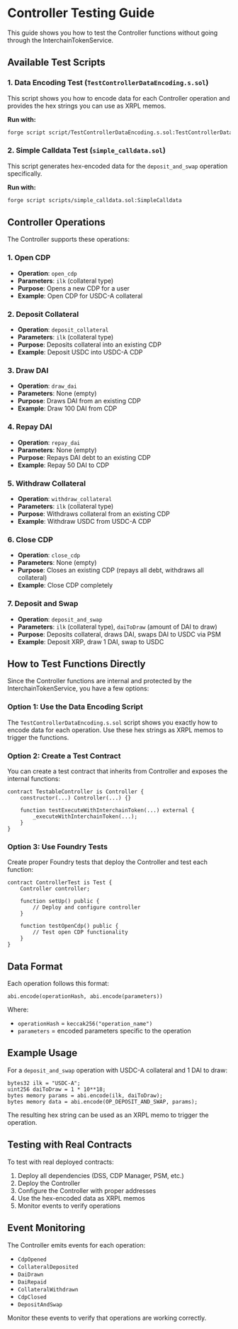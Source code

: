 # Controller Testing Guide

This guide shows you how to test the Controller functions without going through the InterchainTokenService.

## Available Test Scripts

### 1. Data Encoding Test (`TestControllerDataEncoding.s.sol`)
This script shows you how to encode data for each Controller operation and provides the hex strings you can use as XRPL memos.

**Run with:**
```bash
forge script script/TestControllerDataEncoding.s.sol:TestControllerDataEncoding
```

### 2. Simple Calldata Test (`simple_calldata.sol`)
This script generates hex-encoded data for the `deposit_and_swap` operation specifically.

**Run with:**
```bash
forge script scripts/simple_calldata.sol:SimpleCalldata
```

## Controller Operations

The Controller supports these operations:

### 1. Open CDP
- **Operation**: `open_cdp`
- **Parameters**: `ilk` (collateral type)
- **Purpose**: Opens a new CDP for a user
- **Example**: Open CDP for USDC-A collateral

### 2. Deposit Collateral
- **Operation**: `deposit_collateral`
- **Parameters**: `ilk` (collateral type)
- **Purpose**: Deposits collateral into an existing CDP
- **Example**: Deposit USDC into USDC-A CDP

### 3. Draw DAI
- **Operation**: `draw_dai`
- **Parameters**: None (empty)
- **Purpose**: Draws DAI from an existing CDP
- **Example**: Draw 100 DAI from CDP

### 4. Repay DAI
- **Operation**: `repay_dai`
- **Parameters**: None (empty)
- **Purpose**: Repays DAI debt to an existing CDP
- **Example**: Repay 50 DAI to CDP

### 5. Withdraw Collateral
- **Operation**: `withdraw_collateral`
- **Parameters**: `ilk` (collateral type)
- **Purpose**: Withdraws collateral from an existing CDP
- **Example**: Withdraw USDC from USDC-A CDP

### 6. Close CDP
- **Operation**: `close_cdp`
- **Parameters**: None (empty)
- **Purpose**: Closes an existing CDP (repays all debt, withdraws all collateral)
- **Example**: Close CDP completely

### 7. Deposit and Swap
- **Operation**: `deposit_and_swap`
- **Parameters**: `ilk` (collateral type), `daiToDraw` (amount of DAI to draw)
- **Purpose**: Deposits collateral, draws DAI, swaps DAI to USDC via PSM
- **Example**: Deposit XRP, draw 1 DAI, swap to USDC

## How to Test Functions Directly

Since the Controller functions are internal and protected by the InterchainTokenService, you have a few options:

### Option 1: Use the Data Encoding Script
The `TestControllerDataEncoding.s.sol` script shows you exactly how to encode data for each operation. Use these hex strings as XRPL memos to trigger the functions.

### Option 2: Create a Test Contract
You can create a test contract that inherits from Controller and exposes the internal functions:

```solidity
contract TestableController is Controller {
    constructor(...) Controller(...) {}
    
    function testExecuteWithInterchainToken(...) external {
        _executeWithInterchainToken(...);
    }
}
```

### Option 3: Use Foundry Tests
Create proper Foundry tests that deploy the Controller and test each function:

```solidity
contract ControllerTest is Test {
    Controller controller;
    
    function setUp() public {
        // Deploy and configure controller
    }
    
    function testOpenCdp() public {
        // Test open CDP functionality
    }
}
```

## Data Format

Each operation follows this format:
```
abi.encode(operationHash, abi.encode(parameters))
```

Where:
- `operationHash` = `keccak256("operation_name")`
- `parameters` = encoded parameters specific to the operation

## Example Usage

For a `deposit_and_swap` operation with USDC-A collateral and 1 DAI to draw:

```solidity
bytes32 ilk = "USDC-A";
uint256 daiToDraw = 1 * 10**18;
bytes memory params = abi.encode(ilk, daiToDraw);
bytes memory data = abi.encode(OP_DEPOSIT_AND_SWAP, params);
```

The resulting hex string can be used as an XRPL memo to trigger the operation.

## Testing with Real Contracts

To test with real deployed contracts:

1. Deploy all dependencies (DSS, CDP Manager, PSM, etc.)
2. Deploy the Controller
3. Configure the Controller with proper addresses
4. Use the hex-encoded data as XRPL memos
5. Monitor events to verify operations

## Event Monitoring

The Controller emits events for each operation:
- `CdpOpened`
- `CollateralDeposited`
- `DaiDrawn`
- `DaiRepaid`
- `CollateralWithdrawn`
- `CdpClosed`
- `DepositAndSwap`

Monitor these events to verify that operations are working correctly.
